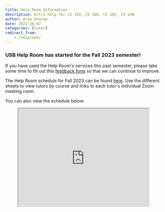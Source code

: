 ```yaml
---
title: Help Room Information
description: Extra help for CS 193, CS 180, CS 182, CS 240
author: Arya Sharma
date: 2022-10-07
categories: [tutor]
redirect_from:
    - /helproom/
---
```

<!---
### The USB Help Room is now closed for the semester!
--->

### USB Help Room has started for the Fall 2023 semester!

If you have used the Help Room's services this past semester, please take some time to fill out this [feedback form](https://forms.gle/QCF6DxvABH4ttHVK6) so that we can continue to improve.


The Help Room schedule for Fall 2023 can be found [here](https://docs.google.com/spreadsheets/d/e/2PACX-1vR2hLGMmbz_CxUjwaV0ODSBRH_utccr5NRMILPlIeRbg-uGkclpyo_vR-qUZiwOV5Mc5K8YXI8-Z2dP/pubhtml). Use the different sheets to view tutors by course and links to each tutor's individual Zoom meeting room.

You can also view the schedule below:

<style>
    .video-container {
    position: relative;
    padding-bottom: 56.25%;
    padding-top: 35px;
    height: 0;
    overflow: hidden;
    } 
    .video-container iframe {
    position: absolute;
    top:0;
    left: 0; 
    width: 100%;
    height: 100%; 
    }
 </style>

<figure class="video-container">
<iframe src="https://docs.google.com/spreadsheets/d/e/2PACX-1vR2hLGMmbz_CxUjwaV0ODSBRH_utccr5NRMILPlIeRbg-uGkclpyo_vR-qUZiwOV5Mc5K8YXI8-Z2dP/pubhtml?widget=true&amp;headers=false"></iframe>
</figure>

